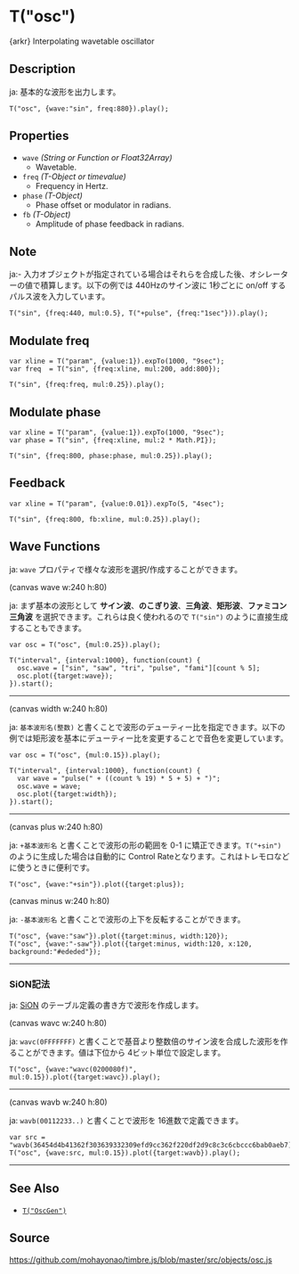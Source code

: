 T("osc")
========
{arkr} Interpolating wavetable oscillator

## Description ##
ja: 基本的な波形を出力します。

```timbre
T("osc", {wave:"sin", freq:880}).play();
```

## Properties ##
- `wave` _(String or Function or Float32Array)_
  - Wavetable.
- `freq` _(T-Object or timevalue)_
  - Frequency in Hertz.
- `phase` _(T-Object)_
  - Phase offset or modulator in radians.
- `fb` _(T-Object)_
  - Amplitude of phase feedback in radians.

## Note ##
ja:- 入力オブジェクトが指定されている場合はそれらを合成した後、オシレーターの値で積算します。以下の例では 440Hzのサイン波に 1秒ごとに on/off するパルス波を入力しています。
  
```timbre
T("sin", {freq:440, mul:0.5}, T("+pulse", {freq:"1sec"})).play();
```

## Modulate freq ##
```timbre
var xline = T("param", {value:1}).expTo(1000, "9sec");
var freq  = T("sin", {freq:xline, mul:200, add:800});

T("sin", {freq:freq, mul:0.25}).play();
```

## Modulate phase ##
```timbre
var xline = T("param", {value:1}).expTo(1000, "9sec");
var phase = T("sin", {freq:xline, mul:2 * Math.PI});

T("sin", {freq:800, phase:phase, mul:0.25}).play();
```

## Feedback ##
```timbre
var xline = T("param", {value:0.01}).expTo(5, "4sec");

T("sin", {freq:800, fb:xline, mul:0.25}).play();
```

## Wave Functions ##
ja: `wave` プロパティで様々な波形を選択/作成することができます。

(canvas wave w:240 h:80)

ja: まず基本の波形として **サイン波**、**のこぎり波**、**三角波**、**矩形波**、**ファミコン三角波** を選択できます。これらは良く使われるので `T("sin")` のように直接生成することもできます。

```timbre
var osc = T("osc", {mul:0.25}).play();

T("interval", {interval:1000}, function(count) {
  osc.wave = ["sin", "saw", "tri", "pulse", "fami"][count % 5];
  osc.plot({target:wave});
}).start();
```

- - -

(canvas width w:240 h:80)

ja: `基本波形名(整数)` と書くことで波形のデューティー比を指定できます。以下の例では矩形波を基本にデューティー比を変更することで音色を変更しています。

```timbre
var osc = T("osc", {mul:0.15}).play();

T("interval", {interval:1000}, function(count) {
  var wave = "pulse(" + ((count % 19) * 5 + 5) + ")";
  osc.wave = wave;
  osc.plot({target:width});
}).start();
```

- - -

(canvas plus w:240 h:80)

ja: `+基本波形名` と書くことで波形の形の範囲を 0-1 に矯正できます。`T("+sin")` のように生成した場合は自動的に Control Rateとなります。これはトレモロなどに使うときに便利です。

```timbre
T("osc", {wave:"+sin"}).plot({target:plus});
```

(canvas minus w:240 h:80)

ja: `-基本波形名` と書くことで波形の上下を反転することができます。

```timbre
T("osc", {wave:"saw"}).plot({target:minus, width:120});
T("osc", {wave:"-saw"}).plot({target:minus, width:120, x:120, background:"#ededed"});
```

- - -

### SiON記法 ###
ja: [SiON](http://mmltalks.appspot.com/document/siopm_mml_ref_05.html) のテーブル定義の書き方で波形を作成します。

(canvas wavc w:240 h:80)

ja: `wavc(0FFFFFFF)` と書くことで基音より整数倍のサイン波を合成した波形を作ることができます。値は下位から 4ビット単位で設定します。


```timbre
T("osc", {wave:"wavc(0200080f)", mul:0.15}).plot({target:wavc}).play();
```

- - -

(canvas wavb w:240 h:80)

ja: `wavb(00112233..)` と書くことで波形を 16進数で定義できます。

```timbre
var src = "wavb(36454d4b41362f303639332309efd9cc362f220df2d9c8c3c6cbccc6bab0aeb7)";
T("osc", {wave:src, mul:0.15}).plot({target:wavb}).play();
```

- - -

## See Also ##
- [`T("OscGen")`](./OscGen.html)

## Source ##
https://github.com/mohayonao/timbre.js/blob/master/src/objects/osc.js
